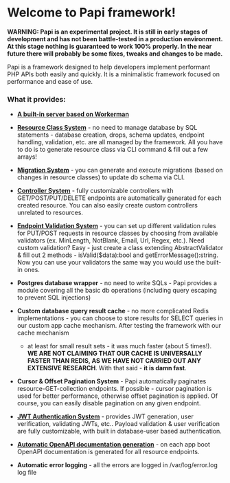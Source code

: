 # Welcome to Papi framework!

**WARNING: Papi is an experimental project. It is still in early stages of development and has not been battle-tested in a production environment. At this stage nothing is guaranteed to work 100% properly. In the near future there will probably be some fixes, tweaks and changes to be made.**

Papi is a framework designed to help developers implement performant PHP APIs both easily and quickly. It is a minimalistic framework focused on performance and ease of use.

### What it provides:
* **[A built-in server based on Workerman][app]**

* **[Resource Class System][resources]** - no need to manage database by SQL statements - database creation, drops, schema updates, endpoint handling, validation, etc. are all managed by the framework. All you have to do is to generate resource class via CLI command & fill out a few arrays!

* **[Migration System][migrations]** - you can generate and execute migrations (based on changes in resource classes) to update db schema via CLI.

* **[Controller System][controllers]** - fully customizable controllers with GET/POST/PUT/DELETE endpoints are automatically generated for each created resource. You can also easily create custom controllers unrelated to resources.

* **[Endpoint Validation System][validators]** - you can set up different validation rules for PUT/POST requests in resource classes by choosing from available validators (ex. MinLength, NotBlank, Email, Url, Regex, etc.). Need custom validation? Easy - just create a class extending AbstractValidator & fill out 2 methods - isValid($data):bool and getErrorMessage():string. Now you can use your validators the same way you would use the built-in ones.

* **Postgres database wrapper** - no need to write SQLs - Papi provides a module covering all the basic db operations (including query escaping to prevent SQL injections)

* **Custom database query result cache** - no more complicated Redis implementations - you can choose to store 
  results for SELECT queries in our custom app cache mechanism. After testing the framework with our cache mechanism 
    - at least for small result sets - it was much faster (about 5 times!).  
  **WE ARE NOT CLAIMING THAT OUR CACHE IS UNIVERSALLY FASTER THAN REDIS, AS WE HAVE NOT CARRIED OUT ANY EXTENSIVE RESEARCH**. With that said - **it is damn fast**.

* **Cursor & Offset Pagination System** - Papi automatically paginates resource-GET-collection endpoints. If possible - cursor pagination is used for better performance, otherwise offset pagination is applied. Of course, you can easily disable pagination on any given endpoint.

* **[JWT Authentication System][jwt]** - provides JWT generation, user verification, validating JWTs, etc.. Payload validation & user verification are fully customizable, with built in database-user based authentication.

* **[Automatic OpenAPI documentation generation][doc]** - on each app boot OpenAPI documentation is generated for all resource endpoints.

* **Automatic error logging** - all the errors are logged in /var/log/error.log log file

[resources]: https://github.com/mjaysidor/papi-skeleton/wiki/Resources
[migrations]: https://github.com/mjaysidor/papi-skeleton/wiki/Migrations
[validators]: https://github.com/mjaysidor/papi-skeleton/wiki/Validators
[controllers]: https://github.com/mjaysidor/papi-skeleton/wiki/Controllers
[app]: https://github.com/mjaysidor/papi-skeleton/wiki/App-instance
[doc]: https://github.com/mjaysidor/papi-skeleton/wiki/Documentation
[jwt]: https://github.com/mjaysidor/papi-skeleton/wiki/JWT-Auth